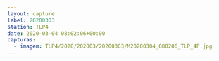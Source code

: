 ```yaml
---
layout: capture
label: 20200303
station: TLP4
date: 2020-03-04 08:02:06+00:00
capturas:
  - imagem: TLP4/2020/202003/20200303/M20200304_080206_TLP_4P.jpg
---
```

